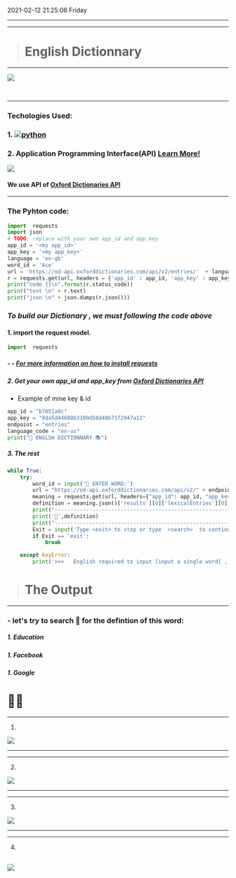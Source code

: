 2021-02-12 21:25:06 Friday

------------


------------
># English Dictionnary

------------

[![](https://i.ibb.co/NTKNtkS/English-Dictionary.png)](https://i.ibb.co/NTKNtkS/English-Dictionary.png)

<br>

------------

### Techologies Used:
### 1. [![python](https://th.bing.com/th/id/R591873ea1d6c882779c930108451b4c6?rik=3cujZ%2fXGEpuZxw&riu=http%3a%2f%2fblog.magiksys.net%2fsites%2fdefault%2ffiles%2fpictures%2fpython-logo-64.png&ehk=yYto2GxfibPTkZzVSvFbRnZEnCUbxoUxvXpl%2fh6gG48%3d&risl=&pid=ImgRaw "python")](https://th.bing.com/th/id/R591873ea1d6c882779c930108451b4c6?rik=3cujZ%2fXGEpuZxw&riu=http%3a%2f%2fblog.magiksys.net%2fsites%2fdefault%2ffiles%2fpictures%2fpython-logo-64.png&ehk=yYto2GxfibPTkZzVSvFbRnZEnCUbxoUxvXpl%2fh6gG48%3d&risl=&pid=ImgRaw "python")
### 2. Application Programming Interface(API) [Learn More!](https://tacc.github.io/CSC2017Institute/docs/day2/APIs_intro.html "Learn More!")

[![](https://blog.testlodge.com/wp-content/uploads/2018/05/api-testing.png)](https://blog.testlodge.com/wp-content/uploads/2018/05/api-testing.png)


#### We use API of [Oxford Dictionaries API](https://developer.oxforddictionaries.com/ "Oxford Dictionaries API")

------------
### The Pyhton code:
```python
import  requests
import json
# TODO: replace with your own app_id and app_key
app_id = '<my app_id>'
app_key = '<my app_key>'
language = 'en-gb'
word_id = 'Ace'
url = 'https://od-api.oxforddictionaries.com/api/v2/entries/'  + language + '/'  + word_id.lower()
r = requests.get(url, headers = {'app_id' : app_id, 'app_key' : app_key})
print("code {}\n".format(r.status_code))
print("text \n" + r.text)
print("json \n" + json.dumps(r.json()))
```
### *To build our Dictionary  , we must following the code above*
#### 1. import the request model.
```python
import  requests
```
##### - -  [For more information on how to install requests](http://docs.python-requests.org/en/master/user/install/#install "for more information on how to install requests")
##### 2. Get your own app_id and app_key from [Oxford Dictionaries API](https://developer.oxforddictionaries.com/ "Oxford Dictionaries API")
- Example of mine key & id
```python
app_id = "b7651a9c"
app_key = "0da5d44688b3109d58d48b71f2947a11"
endpoint = "entries"
language_code = "en-us"
print("🔎 ENGLSH DICTIONNARY 📚")

```
##### 3. The rest
```python
while True:
    try:
        word_id = input('📑 ENTER WORD:')
        url = "https://od-api.oxforddictionaries.com/api/v2/" + endpoint + "/" + language_code + "/" + word_id.lower() + " ?fields=definitions"
        meaning = requests.get(url, headers={"app_id": app_id, "app_key": app_key})
        definition = meaning.json()['results'][0]['lexicalEntries'][0]['entries'][0]['senses'][0]['definitions'][0]
        print("---------------------------------------------------------------------")
        print('📌',definition)
        print("----------------------------------------------------------------")
        Exit = input('Type <exit> to stop or type  <search>  to continue:')
        if Exit == 'exit':
            break

    except KeyError:
        print('>>>   English required to input [input a single word] , Please try again! ')
```

> #  The Output

------------

### - let's try to search 🔎 for the defintion of this word:
##### 1. Education
##### 1. Facebook
##### 1. Google
# 📑🔎
------------

1. 
 [![](https://i.ibb.co/0MWfbL7/Capture1.png)](https://i.ibb.co/0MWfbL7/Capture1.png)

------------

------------

2. 
[![](https://i.ibb.co/h19VNXX/Capture2.png)](https://i.ibb.co/h19VNXX/Capture2.png)

------------


------------
3. 
[![](https://i.ibb.co/h1ky3SB/Capture3.png)](https://i.ibb.co/h1ky3SB/Capture3.png)

------------


------------

4. 
[![](https://i.ibb.co/rvPCdbB/Capture4.png)](https://i.ibb.co/rvPCdbB/Capture4.png)
------------






